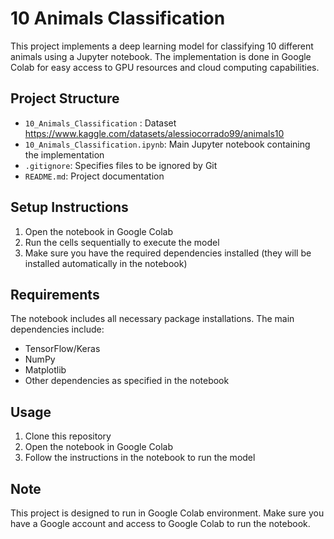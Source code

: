 # 10 Animals Classification

This project implements a deep learning model for classifying 10 different animals using a Jupyter notebook. The implementation is done in Google Colab for easy access to GPU resources and cloud computing capabilities.

## Project Structure
- `10_Animals_Classification` : Dataset https://www.kaggle.com/datasets/alessiocorrado99/animals10
- `10_Animals_Classification.ipynb`: Main Jupyter notebook containing the implementation
- `.gitignore`: Specifies files to be ignored by Git
- `README.md`: Project documentation

## Setup Instructions

1. Open the notebook in Google Colab
2. Run the cells sequentially to execute the model
3. Make sure you have the required dependencies installed (they will be installed automatically in the notebook)

## Requirements

The notebook includes all necessary package installations. The main dependencies include:
- TensorFlow/Keras
- NumPy
- Matplotlib
- Other dependencies as specified in the notebook

## Usage

1. Clone this repository
2. Open the notebook in Google Colab
3. Follow the instructions in the notebook to run the model

## Note

This project is designed to run in Google Colab environment. Make sure you have a Google account and access to Google Colab to run the notebook. 
